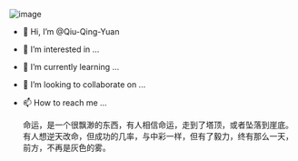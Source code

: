 ![image](https://user-images.githubusercontent.com/97420436/203041384-92eb2ea4-4287-4415-9371-ff8bc97f70f9.png)
- 👋 Hi, I’m @Qiu-Qing-Yuan
- 👀 I’m interested in ...
- 🌱 I’m currently learning ...
- 💞️ I’m looking to collaborate on ...
- 📫 How to reach me ...

  命运，是一个很飘渺的东西，有人相信命运，走到了塔顶，或者坠落到崖底。有人想逆天改命，但成功的几率，与中彩一样，但有了毅力，终有那么一天，前方，不再是灰色的雾。
<!---
Qiu-Qing-Yuan/Qiu-Qing-Yuan is a ✨ special ✨ repository because its `README.md` (this file) appears on your GitHub profile.
You can click the Preview link to take a look at your changes.
--->
